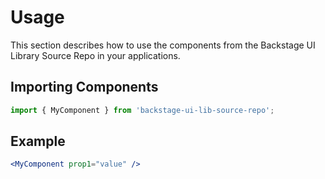 # Usage

This section describes how to use the components from the Backstage UI Library Source Repo in your applications.

## Importing Components

```js
import { MyComponent } from 'backstage-ui-lib-source-repo';
```

## Example

```jsx
<MyComponent prop1="value" />
``` 